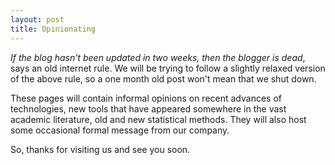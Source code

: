 ```yaml
---
layout: post
title: Opinionating
---
```

_If the blog hasn't been updated in two weeks, then the blogger is dead_,
says an old internet rule. We will be trying to follow a slightly relaxed
version of the above rule, so a one month old post won't mean that we shut down.

These pages will contain informal opinions on recent advances of technologies,
new tools that have appeared somewhere in the vast academic literature, old and
new statistical methods. They will also host some occasional formal message from
our company.

So, thanks for visiting us and see you soon.